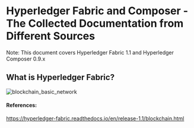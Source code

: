 # Hyperledger Fabric and Composer - The Collected Documentation from Different Sources

Note: This document covers Hyperledger Fabric 1.1 and Hyperledger Composer 0.9.x

## What is Hyperledger Fabric?



![blockchain_basic_network](https://user-images.githubusercontent.com/20517136/40042858-5eef2050-5840-11e8-9672-b536f331b15e.png)











#### References:
https://hyperledger-fabric.readthedocs.io/en/release-1.1/blockchain.html

